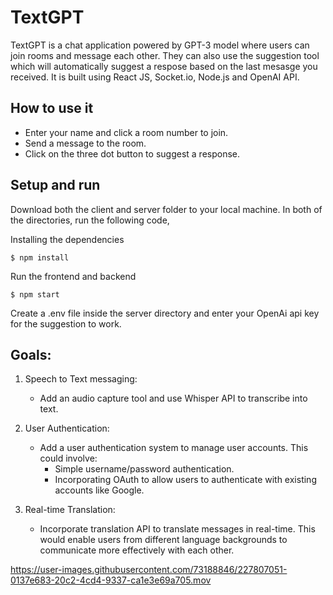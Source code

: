 # TextGPT
TextGPT is a chat application powered by GPT-3 model where users can join rooms and message each other. They can also use the suggestion tool which will automatically suggest a respose based on the last mesasge you received. It is built using React JS, Socket.io, Node.js and OpenAI API. 

## How to use it
- Enter your name and click a room number to join.
- Send a message to the room.
- Click on the three dot button to suggest a response.

## Setup and run
Download both the client and server folder to your local machine. In both of the directories, run the following code, 

Installing the dependencies
```
$ npm install
```
Run the frontend and backend 
```
$ npm start
```
Create a .env file inside the server directory and enter your OpenAi api key for the suggestion to work.

## Goals:
1. Speech to Text messaging:
   - Add an audio capture tool and use Whisper API to transcribe into text.

2. User Authentication:
   - Add a user authentication system to manage user accounts. This could involve:
     - Simple username/password authentication.
     - Incorporating OAuth to allow users to authenticate with existing accounts like Google.

3. Real-time Translation:
   - Incorporate translation API to translate messages in real-time. This would enable users from different language backgrounds to communicate more effectively with each other.


https://user-images.githubusercontent.com/73188846/227807051-0137e683-20c2-4cd4-9337-ca1e3e69a705.mov

